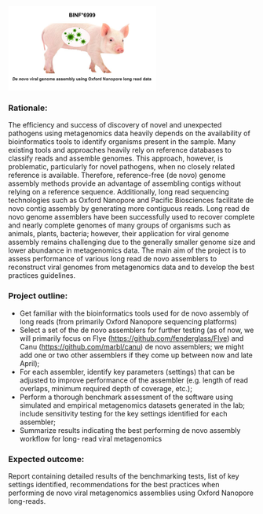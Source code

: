  <img src="https://github.com/OksanaVe/BINF-6999---Summer-2024/blob/main/binf-6999.jpg?raw=true" width=60%>  
 
### Rationale:    
The efficiency and success of discovery of novel and unexpected pathogens using metagenomics
data heavily depends on the availability of bioinformatics tools to identify organisms present in
the sample. Many existing tools and approaches heavily rely on reference databases to classify
reads and assemble genomes. This approach, however, is problematic, particularly for novel
pathogens, when no closely related reference is available. Therefore, reference-free (de novo)
genome assembly methods provide an advantage of assembling contigs without relying on a
reference sequence. Additionally, long read sequencing technologies such as Oxford Nanopore
and Pacific Biosciences facilitate de novo contig assembly by generating more contiguous reads.
Long read de novo genome assemblers have been successfully used to recover complete and
nearly complete genomes of many groups of organisms such as animals, plants, bacteria;
however, their application for viral genome assembly remains challenging due to the generally
smaller genome size and lower abundance in metagenomics data. The main aim of the project
is to assess performance of various long read de novo assemblers to reconstruct viral
genomes from metagenomics data and to develop the best practices guidelines.  
  
### Project outline:  
- Get familiar with the bioinformatics tools used for de novo assembly of long reads (from
primarily Oxford Nanopore sequencing platforms)  
- Select a set of the de novo assemblers for further testing (as of now, we will primarily
focus on Flye (https://github.com/fenderglass/Flye) and Canu
(https://github.com/marbl/canu) de novo assemblers; we might add one or two other
assemblers if they come up between now and late April);  
- For each assembler, identify key parameters (settings) that can be adjusted to improve
performance of the assembler (e.g. length of read overlaps, minimum required depth of
coverage, etc.);  
- Perform a thorough benchmark assessment of the software using simulated and empirical
metagenomics datasets generated in the lab; include sensitivity testing for the key settings
identified for each assembler;  
- Summarize results indicating the best performing de novo assembly workflow for long-
read viral metagenomics
  
### Expected outcome:  
Report containing detailed results of the benchmarking tests, list of key settings identified,
recommendations for the best practices when performing de novo viral metagenomics assemblies
using Oxford Nanopore long-reads.  
